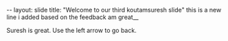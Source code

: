 --
layout: slide
title: "Welcome to our third koutamsuresh slide"
this is a new line i added based on the feedback
 am great__

Suresh is great.
Use the left arrow to go back.
